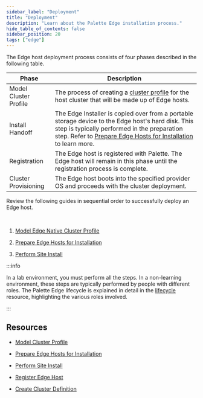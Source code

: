 ```yaml
---
sidebar_label: "Deployment"
title: "Deployment"
description: "Learn about the Palette Edge installation process."
hide_table_of_contents: false
sidebar_position: 20
tags: ["edge"]
---
```


The Edge host deployment process consists of four phases described in the following table.

| Phase| Description|
| ---| ---|
| Model Cluster Profile | The process of creating a [cluster profile](/cluster-profiles) for the host cluster that will be made up of Edge hosts. |
| Install Handoff | The Edge Installer is copied over from a portable storage device to the Edge host's hard disk. This step is typically performed in the preparation step. Refer to [Prepare Edge Hosts for Installation](/clusters/edge/site-deployment/stage) to learn more.|
| Registration |  The Edge host is registered with Palette. The Edge host will remain in this phase until the registration process is complete.|
|Cluster Provisioning | The Edge host boots into the specified provider OS and proceeds with the cluster deployment.|


Review the following guides in sequential order to successfully deploy an Edge host.

<br />

1. [Model Edge Native Cluster Profile](/clusters/edge/site-deployment/model-profile)

2. [Prepare Edge Hosts for Installation](/clusters/edge/site-deployment/stage)

3. [Perform Site Install](/clusters/edge/site-deployment/site-installation)

  :::info

  In a lab environment, you must perform all the steps. In a non-learning environment, these steps are typically performed by people with different roles. The Palette Edge lifecycle is explained in detail in the [lifecycle](/clusters/edge/edge-native-lifecycle) resource, highlighting the various roles involved.

  :::


## Resources

- [Model Cluster Profile](/clusters/edge/site-deployment/model-profile)

- [Prepare Edge Hosts for Installation](/clusters/edge/site-deployment/stage)

- [Perform Site Install](/clusters/edge/site-deployment/site-installation)

- [Register Edge Host](/clusters/edge/site-deployment/site-installation/edge-host-registration)

- [Create Cluster Definition](/clusters/edge/site-deployment/site-installation/cluster-deployment)

